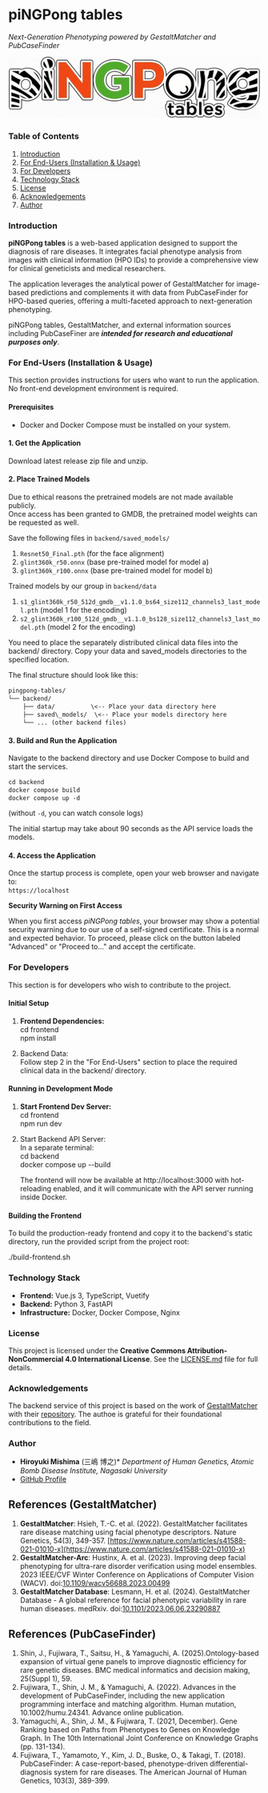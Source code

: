 # **piNGPong tables**

*Next-Generation Phenotyping powered by GestaltMatcher and PubCaseFinder*

![piNGPong table](./assets/piNGPongTables.png)

### **Table of Contents**

1. [Introduction](https://www.google.com/search?q=%23introduction)  
2. [For End-Users (Installation & Usage)](https://www.google.com/search?q=%23for-end-users)  
3. [For Developers](https://www.google.com/search?q=%23for-developers)  
4. [Technology Stack](https://www.google.com/search?q=%23technology-stack)  
5. [License](https://www.google.com/search?q=%23license)  
6. [Acknowledgements](https://www.google.com/search?q=%23acknowledgements)  
7. [Author](https://www.google.com/search?q=%23author)

### **Introduction**

**piNGPong tables** is a web-based application designed to support the diagnosis of rare diseases.
It integrates facial phenotype analysis from images with clinical information (HPO IDs) to provide
a comprehensive view for clinical geneticists and medical researchers.

The application leverages the analytical power of GestaltMatcher for image-based predictions
and complements it with data from PubCaseFinder for HPO-based queries, offering a multi-faceted
approach to next-generation phenotyping.

piNGPong tables, GestaltMatcher, and external information sources including PubCaseFiner are
***intended for research and educational purposes only***.

### **For End-Users (Installation & Usage)**

This section provides instructions for users who want to run the application.
No front-end development environment is required.

#### **Prerequisites**

* Docker and Docker Compose must be installed on your system.

#### **1\. Get the Application**

Download latest release zip file and unzip.

#### **2\. Place Trained Models**

Due to ethical reasons the pretrained models are not made available publicly. \
Once access has been granted to GMDB, the pretrained model weights can be requested as well.

Save the following files in `backend/saved_models/`
1. `Resnet50_Final.pth` (for the face alignment)
2. `glint360k_r50.onnx` (base pre-trained model for model a)
3. `glint360k_r100.onnx` (base pre-trained model for model b)

Trained models by our group in `backend/data`
1. `s1_glint360k_r50_512d_gmdb__v1.1.0_bs64_size112_channels3_last_model.pth` (model 1 for the encoding)
2. `s2_glint360k_r100_512d_gmdb__v1.1.0_bs128_size112_channels3_last_model.pth` (model 2 for the encoding)

You need to place the separately distributed clinical data files into the backend/ directory.
 Copy your data and saved\_models directories to the specified location.

The final structure should look like this:

```
pingpong-tables/  
└── backend/  
    ├── data/          \<-- Place your data directory here  
    ├── saved\_models/  \<-- Place your models directory here  
    └── ... (other backend files)
```

#### **3\. Build and Run the Application**

Navigate to the backend directory and use Docker Compose to build and start the services.

```
cd backend  
docker compose build  
docker compose up -d
```
(without `-d`, you can watch console logs)

The initial startup may take about 90 seconds as the API service loads the models.

#### **4\. Access the Application**

Once the startup process is complete, open your web browser and navigate to:  
`https://localhost`

**Security Warning on First Access**

When you first access *piNGPong tables*, your browser may show a potential security warning due to our use of a self-signed certificate.
This is a normal and expected behavior. To proceed, please click on the button labeled "Advanced" or "Proceed to..." and accept the certificate.

### **For Developers**

This section is for developers who wish to contribute to the project.

#### **Initial Setup**

1. **Frontend Dependencies:**  
   cd frontend  
   npm install

2. Backend Data:  
   Follow step 2 in the "For End-Users" section to place the required clinical data in the backend/ directory.

#### **Running in Development Mode**

1. **Start Frontend Dev Server:**  
   cd frontend  
   npm run dev

2. Start Backend API Server:  
   In a separate terminal:  
   cd backend  
   docker compose up \--build

   The frontend will now be available at http://localhost:3000 with hot-reloading enabled,
   and it will communicate with the API server running inside Docker.

#### **Building the Frontend**

To build the production-ready frontend and copy it to the backend's static directory,
run the provided script from the project root:

./build-frontend.sh

### **Technology Stack**

* **Frontend:** Vue.js 3, TypeScript, Vuetify  
* **Backend:** Python 3, FastAPI  
* **Infrastructure:** Docker, Docker Compose, Nginx

### **License**

This project is licensed under the **Creative Commons Attribution-NonCommercial 4.0 International License**.
See the [LICENSE.md](https://www.google.com/search?q=./LICENSE.md) file for full details.

### **Acknowledgements**

The backend service of this project is based on the work of
[GestaltMatcher](https://www.gestaltmatcher.org/) with their [repository](https://github.com/igsb/GestaltMatcher-Arc/).
The authoe is grateful for their foundational contributions to the field.

### **Author**

* **Hiroyuki Mishima** (三嶋 博之)*
*Department of Human Genetics, Atomic Bomb Disease Institute, Nagasaki University*  
* [GitHub Profile](https://github.com/misshie)

## References (GestaltMatcher)
1. **GestaltMatcher**: Hsieh, T.-C. et al. (2022). GestaltMatcher facilitates rare disease matching using facial phenotype descriptors. Nature Genetics, 54(3), 349-357. [https://www.nature.com/articles/s41588-021-01010-x](https://www.nature.com/articles/s41588-021-01010-x)
2. **GestaltMatcher-Arc**: Hustinx, A. et al. (2023). Improving deep facial phenotyping for ultra-rare disorder verification using model ensembles. 2023 IEEE/CVF Winter Conference on Applications of Computer Vision (WACV). doi:[10.1109/wacv56688.2023.00499](https://openaccess.thecvf.com/content/WACV2023/papers/Hustinx_Improving_Deep_Facial_Phenotyping_for_Ultra-Rare_Disorder_Verification_Using_Model_WACV_2023_paper.pdf)
3. **GestaltMatcher Database**: Lesmann, H. et al. (2024). GestaltMatcher Database - A global reference for facial phenotypic variability in rare human diseases. medRxiv. doi:[10.1101/2023.06.06.23290887](https://www.medrxiv.org/content/10.1101/2023.06.06.23290887v3)

## References (PubCaseFinder)
1. Shin, J., Fujiwara, T., Saitsu, H., & Yamaguchi, A. (2025).Ontology-based expansion of virtual gene panels to improve diagnostic efficiency for rare genetic diseases. BMC medical informatics and decision making, 25(Suppl 1), 59.
2. Fujiwara, T., Shin, J. M., & Yamaguchi, A. (2022). Advances in the development of PubCaseFinder, including the new application programming interface and matching algorithm. Human mutation, 10.1002/humu.24341. Advance online publication.
3. Yamaguchi, A., Shin, J. M., & Fujiwara, T. (2021, December). Gene Ranking based on Paths from Phenotypes to Genes on Knowledge Graph. In The 10th International Joint Conference on Knowledge Graphs (pp. 131-134).
4. Fujiwara, T., Yamamoto, Y., Kim, J. D., Buske, O., & Takagi, T. (2018). PubCaseFinder: A case-report-based, phenotype-driven differential-diagnosis system for rare diseases. The American Journal of Human Genetics, 103(3), 389-399.
